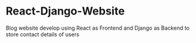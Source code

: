 # React-Django-Website
Blog website develop using React as Frontend and Django as Backend to store contact details of users
